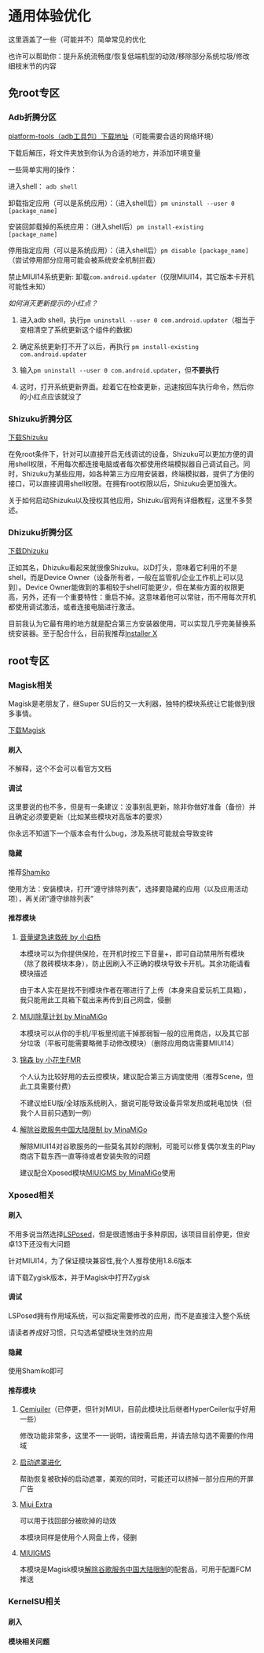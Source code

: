 # 通用体验优化

这里涵盖了一些（可能并不）简单常见的优化

也许可以帮助你：提升系统流畅度/恢复低端机型的动效/移除部分系统垃圾/修改细枝末节的内容

## 免root专区
### Adb折腾分区
[platform-tools（adb工具包）下载地址](https://developer.android.com/tools/releases/platform-tools)（可能需要合适的网络环境）

下载后解压，将文件夹放到你认为合适的地方，并添加环境变量

一些简单实用的操作：

进入shell： `adb shell`

卸载指定应用（可以是系统应用）：（进入shell后）`pm uninstall --user 0 [package_name]`

安装回卸载掉的系统应用：（进入shell后）`pm install-existing [package_name]`

停用指定应用（可以是系统应用）：（进入shell后）`pm disable [package_name]`（尝试停用部分应用可能会被系统安全机制拦截）

禁止MIUI14系统更新: 卸载`com.android.updater`（仅限MIUI14，其它版本卡开机可能性未知）

*如何消灭更新提示的小红点？*

1. 进入adb shell，执行`pm uninstall --user 0 com.android.updater`（相当于变相清空了系统更新这个组件的数据）

2. 确定系统更新打不开了以后，再执行 `pm install-existing com.android.updater`

3. 输入`pm uninstall --user 0 com.android.updater`，但**不要执行**

4. 这时，打开系统更新界面。趁着它在检查更新，迅速按回车执行命令，然后你的小红点应该就没了



### Shizuku折腾分区

[下载Shizuku](https://shizuku.rikka.app/)

在免root条件下，针对可以直接开启无线调试的设备，Shizuku可以更加方便的调用shell权限，不用每次都连接电脑或者每次都使用终端模拟器自己调试自己。同时，Shizuku为某些应用，如各种第三方应用安装器，终端模拟器，提供了方便的接口，可以直接调用shell权限。在拥有root权限以后，Shizuku会更加强大。

关于如何启动Shizuku以及授权其他应用，Shizuku官网有详细教程，这里不多赘述。

### Dhizuku折腾分区

[下载Dhizuku](https://github.com/iamr0s/Dhizuku/releases)

正如其名，Dhizuku看起来就很像Shizuku。以D打头，意味着它利用的不是shell，而是Device Owner（设备所有者，一般在监管机/企业工作机上可以见到）。Device Owner能做到的事相较于shell可能更少，但在某些方面的权限更高，另外，还有一个重要特性：重启不掉。这意味着他可以常驻，而不用每次开机都使用调试激活，或者连接电脑进行激活。

目前我认为它最有用的地方就是配合第三方安装器使用，可以实现几乎完美替换系统安装器。至于配合什么，目前我推荐[Installer X](https://github.com/iamr0s/InstallerX/releases/tag/v1.7)

## root专区

### Magisk相关

Magisk是老朋友了，继Super SU后的又一大利器，独特的模块系统让它能做到很多事情。

[下载Magisk](https://github.com/topjohnwu/Magisk/releases/)

#### 刷入

不解释，这个不会可以看官方文档
#### 调试

这里要说的也不多，但是有一条建议：没事别乱更新，除非你做好准备（备份）并且确定必须要更新（比如某些模块对高版本的要求）

你永远不知道下一个版本会有什么bug，涉及系统可能就会导致变砖
#### 隐藏
推荐[Shamiko](https://github.com/LSPosed/LSPosed.github.io/releases)

使用方法：安装模块，打开“遵守排除列表”，选择要隐藏的应用（以及应用活动项），再关闭“遵守排除列表”

#### 推荐模块

1. [音量键急速救砖 by 小白杨](https://jackwhitepiao.lanzv.com/iLL0f1mh6maj)

    本模块可以为你提供保险，在开机时按三下音量+，即可自动禁用所有模块（除了救砖模块本身），防止因刷入不正确的模块导致卡开机。其余功能请看模块描述

    由于本人实在是找不到模块作者在哪进行了上传（本身来自爱玩机工具箱），我只能用此工具箱下载出来再传到自己网盘，侵删

2. [MIUI除草计划 by MinaMiGo](https://blog.minamigo.moe/archives/811)

    本模块可以从你的手机/平板里彻底干掉那弱智一般的应用商店，以及其它部分垃圾（平板可能需要略微手动修改模块）（删除应用商店需要MIUI14）

3. [锦森 by 小花生FMR](https://github.com/Jinsens/Jinsen/releases/tag/Jinsen)

    个人认为比较好用的去云控模块，建议配合第三方调度使用（推荐Scene，但此工具需要付费）

    不建议给EU版/全球版系统刷入，据说可能导致设备异常发热或耗电加快（但我个人目前只遇到一例）

4. [解除谷歌服务中国大陆限制 by MinaMiGo](https://blog.minamigo.moe/archives/1123)

    解除MIUI14对谷歌服务的一些莫名其妙的限制，可能可以修复偶尔发生的Play商店下载东西一直等待或者安装失败的问题

    建议配合Xposed模块[MIUIGMS by MinaMiGo](https://blog.minamigo.moe/archives/1022)使用



### Xposed相关
#### 刷入

不用多说当然选择[LSPosed](https://github.com/LSPosed/LSPosed/releases)，但是很遗憾由于多种原因，该项目目前停更，但安卓13下还没有大问题

针对MIUI14，为了保证模块兼容性,我个人推荐使用1.8.6版本

请下载Zygisk版本，并于Magisk中打开Zygisk

#### 调试

LSPosed拥有作用域系统，可以指定需要修改的应用，而不是直接注入整个系统

请读者养成好习惯，只勾选希望模块生效的应用


#### 隐藏

使用Shamiko即可

#### 推荐模块

1. [Cemiuiler](https://github.com/ReChronoRain/Cemiuiler/releases)（已停更，但针对MIUI，目前此模块比后继者HyperCeiler似乎好用一些）
   
    修改功能非常多，这里不一一说明，请按需启用，并请去除勾选不需要的作用域

2. [启动遮罩进化](https://github.com/Xposed-Modules-Repo/com.gswxxn.restoresplashscreen/releases)
   
    帮助恢复被砍掉的启动遮罩，美观的同时，可能还可以挤掉一部分应用的开屏广告

3. [Miui Extra](https://jackwhitepiao.lanzv.com/ih4QJ1mhj5ni)
   
    可以用于找回部分被砍掉的动效

    本模块同样是使用个人网盘上传，侵删

4. [MIUIGMS](https://blog.minamigo.moe/archives/1022)
   
    本模块是Magisk模块[解除谷歌服务中国大陆限制](https://blog.minamigo.moe/archives/1123)的配套品，可用于配置FCM推送

### KernelSU相关
#### 刷入
#### 模块相关问题

